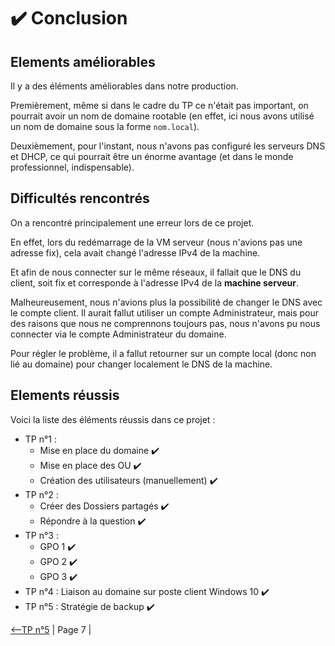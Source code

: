 # :heavy_check_mark: Conclusion

## Elements améliorables

Il y a des éléments améliorables dans notre production.

Premièrement, même si dans le cadre du TP ce n'était pas important, on pourrait avoir un nom de domaine rootable (en effet, ici nous avons utilisé un nom de domaine sous la forme ``nom.local``).

Deuxièmement, pour l'instant, nous n'avons pas configuré les serveurs DNS et DHCP, ce qui pourrait être un énorme avantage (et dans le monde professionnel, indispensable).

## Difficultés rencontrés

On a rencontré principalement une erreur lors de ce projet.

En effet, lors du redémarrage de la VM serveur (nous n'avions pas une adresse fix), cela avait changé l'adresse IPv4 de la machine.

Et afin de nous connecter sur le même réseaux, il fallait que le DNS du client, soit fix et corresponde à l'adresse IPv4 de la **machine serveur**.


Malheureusement, nous n'avions plus la possibilité de changer le DNS avec le compte client. Il aurait fallut utiliser un compte Administrateur, mais pour des raisons que nous ne comprennons toujours pas, nous n'avons pu nous connecter via le compte Administrateur du domaine.

Pour régler le problème, il a fallut retourner sur un compte local (donc non lié au domaine) pour changer localement le DNS de la machine.

## Elements réussis

Voici la liste des éléments réussis dans ce projet :
- TP n°1 :
    - Mise en place du domaine :heavy_check_mark:
    - Mise en place des OU :heavy_check_mark:
    - Création des utilisateurs (manuellement) :heavy_check_mark:
- TP n°2 :
    - Créer des Dossiers partagés :heavy_check_mark:
    - Répondre à la question :heavy_check_mark:
- TP n°3 :
    - GPO 1 :heavy_check_mark:
    - GPO 2 :heavy_check_mark:
    - GPO 3 :heavy_check_mark:
- TP n°4 : Liaison au domaine sur poste client Windows 10 :heavy_check_mark:
- TP n°5 : Stratégie de backup :heavy_check_mark:

[<--TP n°5](../tp5/tp5.md) | Page 7 |